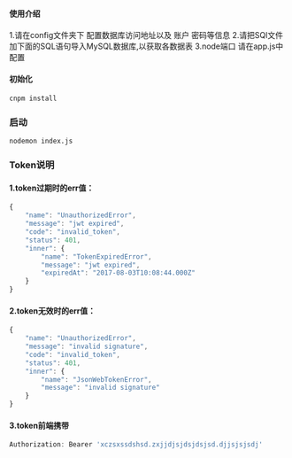# 
#### 使用介绍
1.请在config文件夹下 配置数据库访问地址以及 账户 密码等信息
2.请把SQl文件加下面的SQL语句导入MySQL数据库,以获取各数据表
3.node端口 请在app.js中配置

#### 初始化

```
cnpm install
```

###  启动
```
nodemon index.js
```
###  Token说明
#### 1.token过期时的err值：
```javascript
{
    "name": "UnauthorizedError",
    "message": "jwt expired",
    "code": "invalid_token",
    "status": 401,
    "inner": {
        "name": "TokenExpiredError",
        "message": "jwt expired",
        "expiredAt": "2017-08-03T10:08:44.000Z"
    }
}
```
#### 2.token无效时的err值：
```javascript
{
    "name": "UnauthorizedError",
    "message": "invalid signature",
    "code": "invalid_token",
    "status": 401,
    "inner": {
        "name": "JsonWebTokenError",
        "message": "invalid signature"
    }
}
```
####  3.token前端携带
```javascript
Authorization: Bearer 'xczsxssdshsd.zxjjdjsjdsjdsjsd.djjsjsjsdj'
```